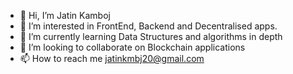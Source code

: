 - 👋 Hi, I’m Jatin Kamboj
- 👀 I’m interested in FrontEnd, Backend and Decentralised apps.
- 🌱 I’m currently learning Data Structures and algorithms in depth
- 💞️ I’m looking to collaborate on Blockchain applications
- 📫 How to reach me jatinkmbj20@gmail.com

<!---
jatin-maropost/jatin-maropost is a ✨ special ✨ repository because its `README.md` (this file) appears on your GitHub profile.
You can click the Preview link to take a look at your changes.
--->
